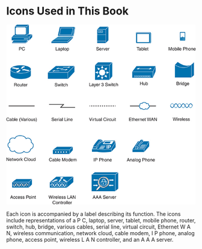 # Icons Used in This Book


![An array of icons representing various computer and network equipment.](images/vol2_00fig00.jpg)


Each icon is accompanied by a label describing its function. The icons include representations of a P C, laptop, server, tablet, mobile phone, router, switch, hub, bridge, various cables, serial line, virtual circuit, Ethernet W A N, wireless communication, network cloud, cable modem, I P phone, analog phone, access point, wireless L A N controller, and an A A A server.